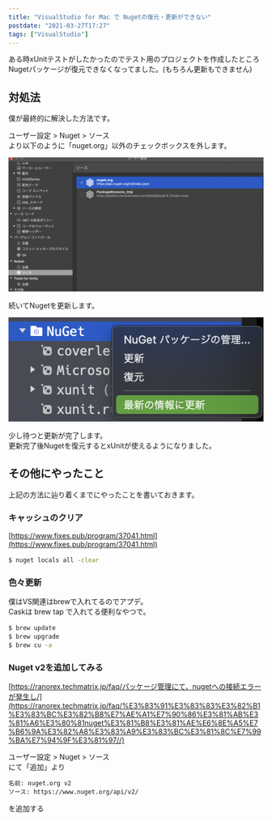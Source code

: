 ```yaml
---
title: "VisualStudio for Mac で Nugetの復元・更新ができない"
postdate: "2021-03-27T17:27"
tags: ["VisualStudio"]
---
```


ある時xUnitテストがしたかったのでテスト用のプロジェクトを作成したところNugetパッケージが復元できなくなってました。(もちろん更新もできません)

## 対処法

僕が最終的に解決した方法です。

ユーザー設定 > Nuget > ソース  
より以下のように「nuget.org」以外のチェックボックスを外します。

![スクリーンショット_VS-nugetソース](./screenshot_VS-nuget_source.png)

続いてNugetを更新します。

![スクリーンショット_VS-nuget更新](./screenshot_VS-nuget_update.png)

少し待つと更新が完了します。  
更新完了後Nugetを復元するとxUnitが使えるようになりました。

## その他にやったこと

上記の方法に辿り着くまでにやったことを書いておきます。

### キャッシュのクリア

[https://www.fixes.pub/program/37041.html](https://www.fixes.pub/program/37041.html)

```bash
$ nuget locals all -clear
```

### 色々更新

僕はVS関連はbrewで入れてるのでアプデ。  
Caskは brew tap で入れてる便利なやつで。

```bash
$ brew update
$ brew upgrade
$ brew cu -a
```

### Nuget v2を追加してみる

[https://ranorex.techmatrix.jp/faq/パッケージ管理にて、nugetへの接続エラーが発生し/](https://ranorex.techmatrix.jp/faq/%E3%83%91%E3%83%83%E3%82%B1%E3%83%BC%E3%82%B8%E7%AE%A1%E7%90%86%E3%81%AB%E3%81%A6%E3%80%81nuget%E3%81%B8%E3%81%AE%E6%8E%A5%E7%B6%9A%E3%82%A8%E3%83%A9%E3%83%BC%E3%81%8C%E7%99%BA%E7%94%9F%E3%81%97//)

ユーザー設定 > Nuget > ソース  
にて「追加」より

```txt
名前: nuget.org v2
ソース: https://www.nuget.org/api/v2/
```

を追加する

